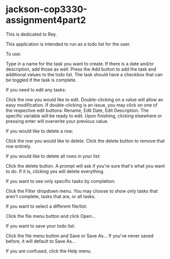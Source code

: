 # jackson-cop3330-assignment4part2
This is dedicated to Rey.

This application is intended to run as a todo list for the user.

To use:

Type in a name for the task you want to create.
If there is a date and/or description, add those as well.
Press the Add button to add the task and additional values to the todo list.
The task should have a checkbox that can be toggled if the task is complete.

If you need to edit any tasks:

Click the row you would like to edit.
Double-clicking on a value will allow an easy modification.
If double-clicking is an issue, you may click on one of the respective edit buttons:
Rename, Edit Date, Edit Description.
The specific variable will be ready to edit.
Upon finishing, clicking elsewhere or pressing enter will overwrite your previous value.

If you would like to delete a row:

Click the row you would like to delete.
Click the delete button to remove that row entirely.

If you would like to delete all rows in your list:

Click the delete button.
A prompt will ask if you're sure that's what you want to do.
If it is, clicking yes will delete everything.

If you want to see only specific tasks by completion:

Click the Filter dropdown menu.
You may choose to show only tasks that aren't complete, tasks that are, or all tasks.

If you want to select a different file/list:

Click the file menu button and click Open...

If you want to save your todo list:

Click the file menu button and Save or Save As...
If you've never saved before, it will default to Save As...

If you are confused, click the Help menu.
